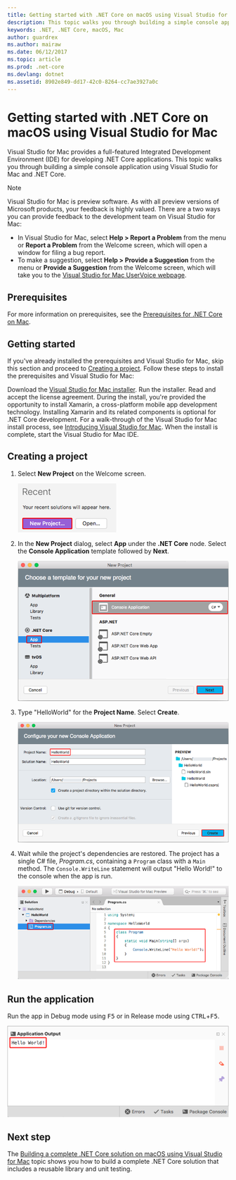 ```yaml
---
title: Getting started with .NET Core on macOS using Visual Studio for Mac | Microsoft Docs
description: This topic walks you through building a simple console application using Visual Studio for Mac and .NET Core.
keywords: .NET, .NET Core, macOS, Mac
author: guardrex
ms.author: mairaw
ms.date: 06/12/2017
ms.topic: article
ms.prod: .net-core
ms.devlang: dotnet
ms.assetid: 8902e849-dd17-42c0-8264-cc7ae3927a0c
---
```


# Getting started with .NET Core on macOS using Visual Studio for Mac

Visual Studio for Mac provides a full-featured Integrated Development Environment (IDE) for developing .NET Core applications. This topic walks you through building a simple console application using Visual Studio for Mac and .NET Core.

> [!NOTE]
> Visual Studio for Mac is preview software. As with all preview versions of Microsoft products, your feedback is highly valued. There are a two ways you can provide feedback to the development team on Visual Studio for Mac:
> * In Visual Studio for Mac, select **Help > Report a Problem** from the menu or **Report a Problem** from the Welcome screen, which will open a window for filing a bug report.
> * To make a suggestion, select **Help > Provide a Suggestion** from the menu or **Provide a Suggestion** from the Welcome screen, which will take you to the [Visual Studio for Mac UserVoice webpage](https://visualstudio.uservoice.com/forums/563332-visual-studio-for-mac).

## Prerequisites

For more information on prerequisites, see the [Prerequisites for .NET Core on Mac](../../core/macos-prerequisites.md).

## Getting started

If you've already installed the prerequisites and Visual Studio for Mac, skip this section and proceed to [Creating a project](#creating-a-project). Follow these steps to install the prerequisites and Visual Studio for Mac:

Download the [Visual Studio for Mac installer](https://www.visualstudio.com/vs/visual-studio-mac/). Run the installer. Read and accept the license agreement. During the install, you're provided the opportunity to install Xamarin, a cross-platform mobile app development technology. Installing Xamarin and its related components is optional for .NET Core development. For a walk-through of the Visual Studio for Mac install process, see [Introducing Visual Studio for Mac](https://developer.xamarin.com/guides/cross-platform/visual-studio-mac/). When the install is complete, start the Visual Studio for Mac IDE.

## Creating a project

1. Select **New Project** on the Welcome screen.

   ![New project button on the Visual Studio for Mac Welcome screen](./media/using-on-mac-vs/vsmac1.png)

1. In the **New Project** dialog, select **App** under the **.NET Core** node. Select the **Console Application** template followed by **Next**.

   ![New project templates list](./media/using-on-mac-vs/vsmac2.png)

1. Type "HelloWorld" for the **Project Name**. Select **Create**.

   ![Configure your new Console Application dialog](./media/using-on-mac-vs/vsmac3.png)

1. Wait while the project's dependencies are restored. The project has a single C# file, *Program.cs*, containing a `Program` class with a `Main` method. The `Console.WriteLine` statement will output "Hello World!" to the console when the app is run.

   ![Main window with the Program.cs file open](./media/using-on-mac-vs/vsmac4.png)

## Run the application

Run the app in Debug mode using <kbd>F5</kbd> or in Release mode using <kbd>CTRL</kbd>+<kbd>F5</kbd>.

![The Application Output pane shows Hello World!](./media/using-on-mac-vs/vsmac5.png)

## Next step

The [Building a complete .NET Core solution on macOS using Visual Studio for Mac](using-on-mac-vs-full-solution.md) topic shows you how to build a complete .NET Core solution that includes a reusable library and unit testing.
